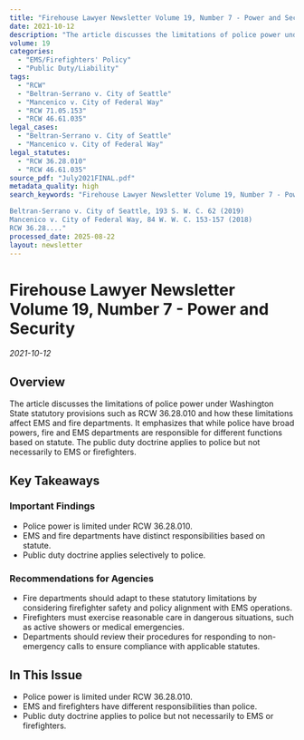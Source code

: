 ```yaml
---
title: "Firehouse Lawyer Newsletter Volume 19, Number 7 - Power and Security"
date: 2021-10-12
description: "The article discusses the limitations of police power under Washington State statutory provisions such as RCW 36.28.010 and how these limitations affect EMS and fire departments. It emphasizes that while police have broad powers, fire and EMS departments are responsible for different functions based on statute. The public duty doctrine applies to police but not necessarily to EMS or firefighters."
volume: 19
categories:
  - "EMS/Firefighters' Policy"
  - "Public Duty/Liability"
tags:
  - "RCW"
  - "Beltran-Serrano v. City of Seattle"
  - "Mancenico v. City of Federal Way"
  - "RCW 71.05.153"
  - "RCW 46.61.035"
legal_cases:
  - "Beltran-Serrano v. City of Seattle"
  - "Mancenico v. City of Federal Way"
legal_statutes:
  - "RCW 36.28.010"
  - "RCW 46.61.035"
source_pdf: "July2021FINAL.pdf"
metadata_quality: high
search_keywords: "Firehouse Lawyer Newsletter Volume 19, Number 7 - Power and Security

Beltran-Serrano v. City of Seattle, 193 S. W. C. 62 (2019)
Mancenico v. City of Federal Way, 84 W. W. C. 153-157 (2018)
RCW 36.28...."
processed_date: 2025-08-22
layout: newsletter
---
```


# Firehouse Lawyer Newsletter Volume 19, Number 7 - Power and Security

*2021-10-12*

## Overview

The article discusses the limitations of police power under Washington State statutory provisions such as RCW 36.28.010 and how these limitations affect EMS and fire departments. It emphasizes that while police have broad powers, fire and EMS departments are responsible for different functions based on statute. The public duty doctrine applies to police but not necessarily to EMS or firefighters.

## Key Takeaways

### Important Findings

- Police power is limited under RCW 36.28.010.
- EMS and fire departments have distinct responsibilities based on statute.
- Public duty doctrine applies selectively to police.

### Recommendations for Agencies

- Fire departments should adapt to these statutory limitations by considering firefighter safety and policy alignment with EMS operations.
- Firefighters must exercise reasonable care in dangerous situations, such as active showers or medical emergencies.
- Departments should review their procedures for responding to non-emergency calls to ensure compliance with applicable statutes.

## In This Issue

- Police power is limited under RCW 36.28.010.
- EMS and firefighters have different responsibilities than police.
- Public duty doctrine applies to police but not necessarily to EMS or firefighters.

